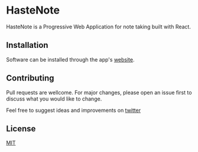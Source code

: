 # HasteNote

HasteNote is a Progressive Web Application for note taking built with React.

## Installation

Software can be installed through the app's [website](https://hastenote-tau.vercel.app/).

## Contributing

Pull requests are wellcome. For major changes, please open an issue first to discuss what you would like to change.

Feel free to suggest ideas and improvements on [twitter](https://twitter.com/codeandjoy)

## License

[MIT](https://choosealicense.com/licenses/mit/)